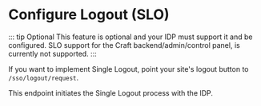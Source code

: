 # Configure Logout (SLO)

::: tip Optional
This feature is optional and your IDP must support it and be configured. SLO support for the Craft backend/admin/control
panel, is currently not supported.
:::

If you want to implement Single Logout, point your site's logout button to `/sso/logout/request`.

This endpoint initiates the Single Logout process with the IDP.